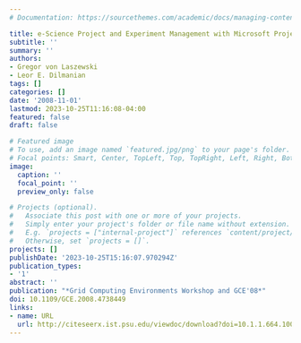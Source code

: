 ```yaml
---
# Documentation: https://sourcethemes.com/academic/docs/managing-content/

title: e-Science Project and Experiment Management with Microsoft Project
subtitle: ''
summary: ''
authors:
- Gregor von Laszewski
- Leor E. Dilmanian
tags: []
categories: []
date: '2008-11-01'
lastmod: 2023-10-25T11:16:08-04:00
featured: false
draft: false

# Featured image
# To use, add an image named `featured.jpg/png` to your page's folder.
# Focal points: Smart, Center, TopLeft, Top, TopRight, Left, Right, BottomLeft, Bottom, BottomRight.
image:
  caption: ''
  focal_point: ''
  preview_only: false

# Projects (optional).
#   Associate this post with one or more of your projects.
#   Simply enter your project's folder or file name without extension.
#   E.g. `projects = ["internal-project"]` references `content/project/deep-learning/index.md`.
#   Otherwise, set `projects = []`.
projects: []
publishDate: '2023-10-25T15:16:07.970294Z'
publication_types:
- '1'
abstract: ''
publication: "*Grid Computing Environments Workshop and GCE'08*"
doi: 10.1109/GCE.2008.4738449
links:
- name: URL
  url: http://citeseerx.ist.psu.edu/viewdoc/download?doi=10.1.1.664.1008&rep=rep1&type=pdf
---
```

